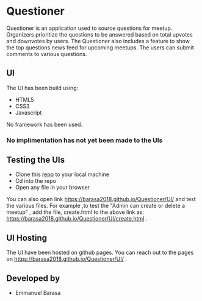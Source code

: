 # Questioner

Questioner is an application used to source questions for meetup. Organizers prioritize the questions to be answered based on total upvotes and downvotes by users. The Questioner also includes a feature to show the top questions news feed for upcoming meetups. The users can submit comments to various questions.

## UI  

The UI has been build using:

* HTML5  
* CSS3  
* Javascript 

No framework has been used.

### No implimentation has not yet been made to the UIs

## Testing the UIs

* Clone this [repo](https://github.com/Barasa2018/Questioner.git) to your local machine
* Cd into the repo
* Open any file in your browser

You can also open link https://barasa2018.github.io/Questioner/UI/ and test the various files. For example ,to test the "Admin can create or delete a meetup" , add the file, create.html to the above link as: https://barasa2018.github.io/Questioner/UI/create.html .

## UI Hosting

The UI have been hosted on github pages. You can reach out to the pages on https://barasa2018.github.io/Questioner/UI/ .

## Developed by

* Emmanuel Barasa
